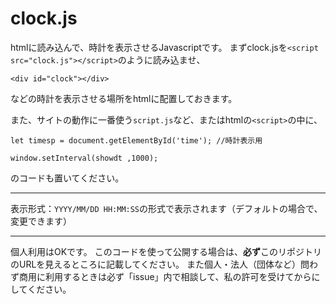 # clock.js

htmlに読み込んで、時計を表示させるJavascriptです。
まずclock.jsを`<script src="clock.js"></script>`のように読み込ませ、
```
<div id="clock"></div>
```
などの時計を表示させる場所をhtmlに配置しておきます。

また、サイトの動作に一番使う`script.js`など、またはhtmlの`<script>`の中に、
```
let timesp = document.getElementById('time'); //時計表示用

window.setInterval(showdt ,1000);
```
のコードも置いてください。

---

表示形式：`YYYY/MM/DD HH:MM:SS`の形式で表示されます（デフォルトの場合で、変更できます）

---

個人利用はOKです。
このコードを使って公開する場合は、**必ず**このリポジトリのURLを見えるところに記載してください。
また個人・法人（団体など）問わず商用に利用するときは必ず「issue」内で相談して、私の許可を受けてからにしてください。
